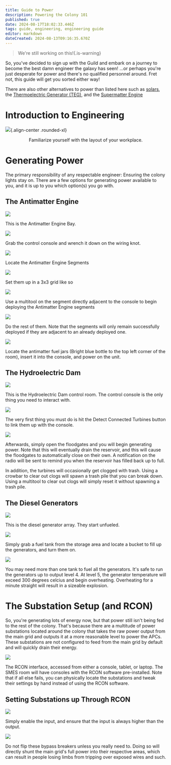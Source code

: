```yaml
---
title: Guide to Power
description: Powering the Colony 101
published: true
date: 2024-08-17T18:02:33.446Z
tags: guide, engineering, engineering guide
editor: markdown
dateCreated: 2024-08-13T09:16:35.670Z
---
```


> We're still working on this!{.is-warning}

So, you've decided to sign up with the Guild and embark on a journey to become the best damn engineer the galaxy has seen! …or perhaps you're just desperate for power and there's no qualified personnel around. Fret not, this guide will get you sorted either way!

There are also other alternatives to power than listed here such as [solars](https://wiki.bluespace.engineer/en/guides/engineering-guides/Guide-to-Solars), the [Thermoelectric Generator (TEG)](https://wiki.bluespace.engineer/e/en/guides/engineering-guides/Guide-to-TEG), and the [Supermatter Engine](https://wiki.bluespace.engineer/e/en/guides/engineering-guides/Guide-to-the-Supermatter-Engine)

# Introduction to Engineering

![](/diagrams_maps_etc/engineeringlayout.png){.align-center .rounded-xl}

<center>Familiarize yourself with the layout of your workplace.</center>

# Generating Power

The primary responsibility of any respectable engineer: Ensuring the colony lights stay on. There are a few options for generating power available to you, and it is up to you which option(s) you go with.

## The Antimatter Engine
![](/ingame_screenshots/antimattersetup/amestep1.png)

This is the Antimatter Engine Bay.

![](/ingame_screenshots/antimattersetup/amestep2.png)

Grab the control console and wrench it down on the wiring knot.

![](/ingame_screenshots/antimattersetup/amestep3.png)

Locate the Antimatter Engine Segments

![](/ingame_screenshots/antimattersetup/amestep4.png)

Set them up in a 3x3 grid like so

![](/ingame_screenshots/antimattersetup/amestep5.png)

Use a multitool on the segment directly adjacent to the console to begin deploying the Antimatter Engine segments

![](/ingame_screenshots/antimattersetup/amestep6.png)

Do the rest of them. Note that the segments will only remain successfully deployed if they are adjacent to an already deployed one.

![](/ingame_screenshots/antimattersetup/amestep7.png)

Locate the antimatter fuel jars (Bright blue bottle to the top left corner of the room), insert it into the console, and power on the unit.

## The Hydroelectric Dam

![](/ingame_screenshots/hydrodam1.png)

This is the Hydroelectric Dam control room. The control console is the only thing you need to interact with.

![](/ingame_screenshots/hydrodam2.png)

The very first thing you must do is hit the Detect Connected Turbines button to link them up with the console.

![](/ingame_screenshots/hydrodam3.png)

Afterwards, simply open the floodgates and you will begin generating power. Note that this will eventually drain the reservoir, and this will cause the floodgates to automatically close on their own. A notification on the radio will be sent to remind you when the reservoir has filled back up to full.

In addition, the turbines will occasionally get clogged with trash. Using a crowbar to clear out clogs will spawn a trash pile that you can break down. Using a multitool to clear out clogs will simply reset it without spawning a trash pile.

## The Diesel Generators

![](/ingame_screenshots/generator1.png)

This is the diesel generator array. They start unfueled.

![](/ingame_screenshots/generator2.png)

Simply grab a fuel tank from the storage area and locate a bucket to fill up the generators, and turn them on.

![](/ingame_screenshots/generator3.png)

You may need more than one tank to fuel all the generators. It's safe to run the generators up to output level 4. At level 5, the generator temperature will exceed 300 degrees celcius and begin overheating. Overheating for a minute straight will result in a sizeable explosion.

# The Substation Setup (and RCON)

So, you're generating lots of energy now, but that power still isn't being fed to the rest of the colony. That's because there are a multitude of power substations located around the colony that takes the raw power output from the main grid and outputs it at a more reasonable level to power the APCs. These substations are not configured to feed from the main grid by default and will quickly drain their energy.

![](/ingame_screenshots/rcon1.png)

The RCON interface, accessed from either a console, tablet, or laptop. The SMES room will have consoles with the RCON software pre-installed. Note that if all else fails, you can physically locate the substations and tweak their settings by hand instead of using the RCON software.

## Setting Substations up Through RCON

![](/ingame_screenshots/rcon2.png)

Simply enable the input, and ensure that the input is always higher than the output.

![](/ingame_screenshots/rconbreaker.png)

Do not flip these bypass breakers unless you really need to. Doing so will directly shunt the main grid's full power into their respective areas, which can result in people losing limbs from tripping over exposed wires and such.